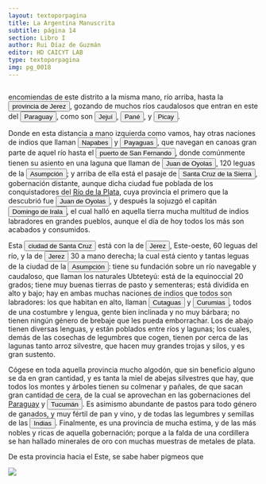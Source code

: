 ```yaml
---
layout: textoporpagina
title: La Argentina Manuscrita
subtitle: página 14
section: Libro I
author: Rui Díaz de Guzmán
editor: HD CAICYT LAB
type: textoporpagina
img: pg_0018
---
```


<div class="row">
    <div class="column">

<p>encomiendas de este distrito a la misma mano, río arriba, hasta la <a href="https://recogito.pelagios.org/document/wzqxhk0h3vpikm/part/1/edit#23843df7-93db-4a37-b31c-46dfc5030d3e" target="_blank"><button class="balloon" data-balloon-pos="up" data-balloon-length="large" data-balloon="Territorios al norte del río Paraguay, y organizados en torno a la ciudad de Santiago de Jerez (1593-1632) fundada en la confluencia de los ríos Miranda (Mbotetey o Ipaneme) y el Aquidauana. Dependían políticamente de Asunción.">provincia de Jerez</button></a>, gozando de muchos ríos caudalosos que entran en este del <button class="balloon" data-balloon-pos="up" data-balloon-length="large" data-balloon="Refiere al río Paraguay">Paraguay</button>, como son <button class="balloon" data-balloon-pos="up" data-balloon-length="large" data-balloon="Río del mismo nombre en Paraguay. Desemboca en el río Paraguay, sobre la ribera este.">Jejuí</button>, <button class="balloon" data-balloon-pos="up" data-balloon-length="large" data-balloon="Río del Paraguay, actualmente llamado Ypané. Desemboca en la ribera este del Paraguay unos kilómetros al sur de la ciudad de Concepción.">Pané</button>, y <button class="balloon" data-balloon-pos="up" data-balloon-length="large" data-balloon="O Piray, es un río que también desemboca en el Paraguay en su ribera este, actualmente recibe el nombre de Aquidabán.">Picay</button>.</p> <p>Donde en esta distancia a mano izquierda como vamos, hay otras naciones de indios que llaman <button class="balloon" data-balloon-pos="up" data-balloon-length="large" data-balloon="Podría tratarse de una parcialidad guaycurú, naparús.">Napabes</button> y <button class="balloon" data-balloon-pos="up" data-balloon-length="large" data-balloon="Los payaguás formaban parte del grupo lingüístico mataco-guaycurú. Han sido insistentemente descriptos por la literatura etnográfica clásica como irredimibles &quot;corsarios&quot; del Paraguay, que atacaban por igual a guaraníes y españoles, siendo actores cruciales de la historia de la temprana explotación y conquista de la región platense. Estudios más recientes criticaron esta evaluación etnocéntrica.">Payaguas</button>, que navegan en canoas gran parte de aquel río hasta el <button class="balloon" data-balloon-pos="up" data-balloon-length="large" data-balloon="Un puerto ubicado sobre la orilla oriental del río Paraguay, algo más al norte del cerro Pan de Azúcar.">puerto de San Fernando</button>, donde comúnmente tienen su asiento en una laguna que llaman de <button class="balloon" data-balloon-pos="up" data-balloon-length="large" data-balloon="Refiere a Juan de Ayolas (Briviesca de la Bureba, Castilla, 1493 o ¿1510?–Candelaria del Chaco Boreal, gobernación del Río de la Plata y del Paraguay, 1538), explorador español, fundador de la primera Buenos Aires, acompañando al adelantado Pedro de Mendoza, y que fuera nombrado como teniente de gobernador general de Asunción en 1537, para convertirse luego en gobernador del Río de la Plata y del Paraguay pero nunca ejercería como tal por estar en plena exploración.">Juan de Oyolas</button>, 120 leguas de la <a href="https://recogito.pelagios.org/document/wzqxhk0h3vpikm/part/1/edit#68282b35-cd55-4320-b01b-6e3a601e0248" target="_blank"><button class="balloon" data-balloon-pos="up" data-balloon-length="large" data-balloon="Refiere a Asunción del Paraguay.">Asumpción</button></a>; y arriba de ella está el pasaje de <a href="https://recogito.pelagios.org/document/wzqxhk0h3vpikm/part/1/edit#69ce2b89-3870-4955-882e-1c7a0e7ecb81" target="_blank"><button class="balloon" data-balloon-pos="up" data-balloon-length="large" data-balloon="Este asentamiento fue fundado por un conquistador de Asunción, Nuflo de Chávez en 1561. La ciudad sufrió varios traslados en el curso de su historia hasta establecerse dónde se encuentra hoy en día. El primer sitio de la fundación fue en la serranía de Chiquitos, a orilla del río Sutó.">Santa Cruz de la Sierra</button></a>, gobernación distante, aunque dicha ciudad fue poblada de los conquistadores del <a href="https://recogito.pelagios.org/document/wzqxhk0h3vpikm/part/1/edit#0bda5d02-c882-42b5-ba2c-bfebf58d5083" target="_blank">Río de la Plata</a>, cuya provincia el primero que la descubrió fue <button class="balloon" data-balloon-pos="up" data-balloon-length="large" data-balloon="Refiere a Juan de Ayolas (Briviesca de la Bureba, Castilla, 1493 o ¿1510?–Candelaria del Chaco Boreal, gobernación del Río de la Plata y del Paraguay, 1538), explorador español, fundador de la primera Buenos Aires, acompañando al adelantado Pedro de Mendoza, y que fuera nombrado como teniente de gobernador general de Asunción en 1537, para convertirse luego en gobernador del Río de la Plata y del Paraguay pero nunca ejercería como tal por estar en plena exploración.">Juan de Oyolas</button>, y después la sojuzgó el capitán <button class="balloon" data-balloon-pos="up" data-balloon-length="large" data-balloon="Domingo Martínez de Irala, conquistador y colonizador español (Vergara de la Hermandad de Guipúzcoa, Castilla, 1509-Asunción del Paraguay, 03/10/1556). Ocupó tres veces el cargo de gobernador interino del Río de la Plata y del Paraguay, en los períodos de 1539 a 1542, de 1544 hasta 1548 y por último desde 1549. Carlos V lo nombró como titular en el cargo en 1555, lo sería hasta su fallecimiento.">Domingo de Irala</button>, el cual halló en aquella tierra mucha multitud de indios labradores en grandes pueblos, aunque el día de hoy todos los más son acabados y consumidos.</p> <p>Esta <a href="https://recogito.pelagios.org/document/wzqxhk0h3vpikm/part/1/edit#46e8855f-86cc-4322-a97d-cebee79a9ace" target="_blank"><button class="balloon" data-balloon-pos="up" data-balloon-length="large" data-balloon="Este asentamiento fue fundado por un conquistador de Asunción, Nuflo de Chávez en 1561. La ciudad sufrió varios traslados en el curso de su historia hasta establecerse dónde se encuentra hoy en día. El primer sitio de la fundación fue en la serranía de Chiquitos, a orilla del río Sutó.">ciudad de Santa Cruz</button></a> está con la de <a href="https://recogito.pelagios.org/document/wzqxhk0h3vpikm/part/1/edit#86afc6e3-b7af-4df0-bb87-7c213d1ea91a" target="_blank"><button class="balloon" data-balloon-pos="up" data-balloon-length="large" data-balloon="Refiere a Santiago de Jerez (1593) fundada en la confluencia de los ríos Miranda y Aquidauana.">Jerez</button></a>, Este-oeste, 60 leguas del río, y la de <a href="https://recogito.pelagios.org/document/wzqxhk0h3vpikm/part/1/edit#12fe503d-c28c-4712-b239-ada3a6e9c7cd" target="_blank"><button class="balloon" data-balloon-pos="up" data-balloon-length="large" data-balloon="Refiere a Santiago de Jerez (1593) fundada en la confluencia de los ríos Miranda y Aquidauana.">Jerez</button></a> 30 a mano derecha; la cual está ciento y tantas leguas de la ciudad de la <a href="https://recogito.pelagios.org/document/wzqxhk0h3vpikm/part/1/edit#af76715c-b379-4299-9c83-325fa6b8deb4" target="_blank"><button class="balloon" data-balloon-pos="up" data-balloon-length="large" data-balloon="Refiere a Asunción del Paraguay.">Asumpción</button></a>: tiene su fundación sobre un río navegable y caudaloso, que llaman los naturales Ubteteyú: está de la equinoccial 20 grados; tiene muy buenas tierras de pasto y sementeras; está dividida en alto y bajo; hay en ambas muchas naciones de indios que todos son labradores: los que habitan en alto, llaman <button class="balloon" data-balloon-pos="up" data-balloon-length="large" data-balloon="Sociedad nativa que se hallaba extendida en lo que hoy es el estado brasileño de Minas Gerais.">Cutaguas</button> y <button class="balloon" data-balloon-pos="up" data-balloon-length="large" data-balloon="Podría tratarse de una parcialidad de los cutaguas, debido a las similitudes de ambos grupos en costumbres y lengua.">Curumias</button>, todos de una costumbre y lengua, gente bien inclinada y no muy bárbara; no tienen ningún género de brebaje que les pueda emborrachar. Los de abajo tienen diversas lenguas, y están poblados entre ríos y lagunas; los cuales, demás de las cosechas de legumbres que cogen, tienen por cerca de las lagunas tanto arroz silvestre, que hacen muy grandes trojas y silos, y es gran sustento.</p> <p>Cógese en toda aquella provincia mucho algodón, que sin beneficio alguno se da en gran cantidad, y es tanta la miel de abejas silvestres que hay, que todos los montes y árboles tienen su colmenar y pañales, de que sacan gran cantidad de cera, de la cual se aprovechan en las gobernaciones del <a href="https://recogito.pelagios.org/document/wzqxhk0h3vpikm/part/1/edit#e8866c07-12ee-4ba4-8648-4d186c1b7fc4" target="_blank">Paraguay</a> y <a href="https://recogito.pelagios.org/document/wzqxhk0h3vpikm/part/1/edit#ce8832f1-9b74-45d3-b958-25bfa181fdc1" target="_blank"><button class="balloon" data-balloon-pos="up" data-balloon-length="large" data-balloon="La gobernación de Tucumán se establece en 1563, los territorios que la integraban (las actuales provincias argentinas de Tucumán, Jujuy, Salta, Santiago del Estero y Catamarca) fueron conquistados y colonizados en la primera mitad del siglo XVI a partir de avanzadas provenientes de Asunción, Chile y Perú.">Tucumán</button></a>. Es asimismo abundante de pastos para todo género de ganados, y muy fértil de pan y vino, y de todas las legumbres y semillas de las <button class="balloon" data-balloon-pos="up" data-balloon-length="large" data-balloon="Las Indias Occidentales, una forma muy extendida de denominar a América en todo el período colonial.">Indias</button>. Finalmente, es una provincia de mucha estima, y de las más nobles y ricas de aquella gobernación; porque a la falda de una cordillera se han hallado minerales de oro con muchas muestras de metales de plata.</p> <p>De esta provincia hacia el Este, se sabe haber pigmeos que
	</div>

<div class="column">
<a href="{{site.baseurl}}/assets/img/argentina_manuscrita/{{page.img}}.jpg"><img src="{{site.baseurl}}/assets/img/argentina_manuscrita/{{page.img}}.jpg"></a>
</div>
</div>